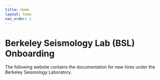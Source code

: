 ```yaml
---
title: Home
layout: home
nav_order: 1
---
```


# Berkeley Seismology Lab (BSL) Onboarding

The following website contains the documentation for new hires under the Berkeley Seismology Laboratory.